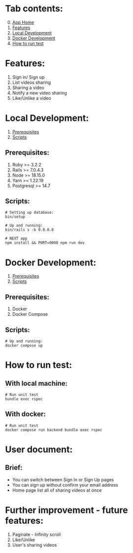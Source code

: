 # Tab contents:
0. [App Home](https://video-sharing-blush.vercel.app/signin)
1. [Features](#features)
2. [Local Development](#local-development)
3. [Docker Development](#docker-development)
4. [How to run test](#how-to-run-test)

# Features:
1. Sign in/ Sign up
2. List videos sharing
3. Sharing a video
4. Notify a new video sharing
5. Like/Unlike a video

# Local Development:
1. [Prerequisites](#prerequisites)
2. [Scripts](#scripts)

## Prerequisites:
1. Ruby >= 3.2.2
2. Rails >= 7.0.4.3
3. Node >= 18.15.0
4. Yarn >= 1.22.19
5. Postgresql >= 14.7

## Scripts:
    # Setting up database:
    bin/setup

    # Up and running:
    bin/rails s -b 0.0.0.0

    # NEXT app
    npm install && PORT=9000 npm run dev
# Docker Development:
1. [Prerequisites](#prerequisites-1)
2. [Scripts](#scripts-1)

## Prerequisites:
1. Docker
2. Docker Compose

## Scripts:
    # Up and running:
    docker compose up

# How to run test:
## With local machine:
    # Run unit test
    bundle exec rspec
## With docker:
    # Run unit test
    docker compose run backend bundle exec rspec

# User document:

## Brief:
- You can switch between Sign In or Sign Up pages
- You can sign up without confirm your email address
- Home page list all of sharing videos at once

# Further improvement - future features:
1. Paginate - Infinity scroll
2. Like/Unlike
3. User's sharing videos
